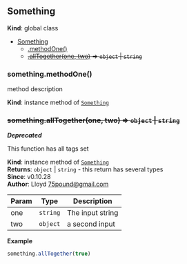 <a name="Something"></a>

## Something
**Kind**: global class  

* [Something](#Something)
    * [.methodOne()](#Something+methodOne)
    * ~~[.allTogether(one, two)](#Something+allTogether) ⇒ <code>object</code> \| <code>string</code>~~

<a name="Something+methodOne"></a>

### something.methodOne()
method description

**Kind**: instance method of [<code>Something</code>](#Something)  
<a name="Something+allTogether"></a>

### ~~something.allTogether(one, two) ⇒ <code>object</code> \| <code>string</code>~~
***Deprecated***

This function has all tags set

**Kind**: instance method of [<code>Something</code>](#Something)  
**Returns**: <code>object</code> \| <code>string</code> - this return has several types  
**Since**: v0.10.28  
**Author**: Lloyd <75pound@gmail.com>  

| Param | Type | Description |
| --- | --- | --- |
| one | <code>string</code> | The input string |
| two | <code>object</code> | a second input |

**Example**  
```js
something.allTogether(true)
```

